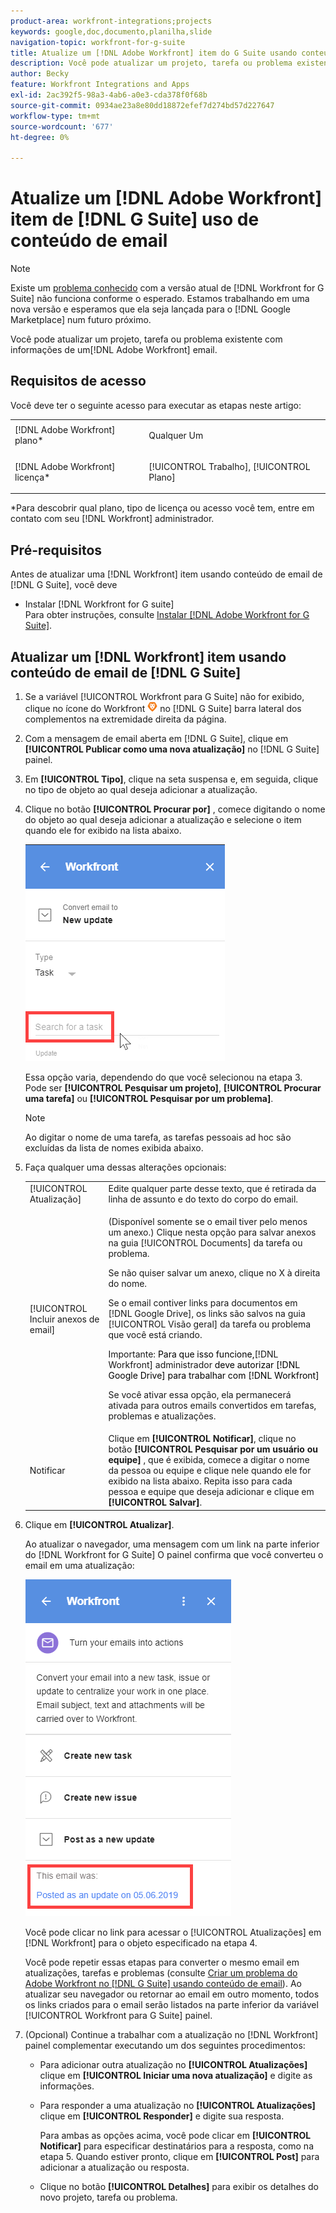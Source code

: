 ```yaml
---
product-area: workfront-integrations;projects
keywords: google,doc,documento,planilha,slide
navigation-topic: workfront-for-g-suite
title: Atualize um [!DNL Adobe Workfront] item do G Suite usando conteúdo de email
description: Você pode atualizar um projeto, tarefa ou problema existente com informações de um email que não seja da Adobe Workfront.
author: Becky
feature: Workfront Integrations and Apps
exl-id: 2ac392f5-98a3-4ab6-a0e3-cda378f0f68b
source-git-commit: 0934ae23a8e80dd18872efef7d274bd57d227647
workflow-type: tm+mt
source-wordcount: '677'
ht-degree: 0%

---
```


# Atualize um [!DNL Adobe Workfront] item de [!DNL G Suite] uso de conteúdo de email

>[!NOTE]
>
>Existe um [problema conhecido](https://experienceleague.adobe.com/docs/workfront-known-issues/issues/new-workfront-experience/wf-current/wf-integrations-error-when-opening-wf-for-gsuite.html?lang=en) com a versão atual de [!DNL Workfront for G Suite] não funciona conforme o esperado. Estamos trabalhando em uma nova versão e esperamos que ela seja lançada para o [!DNL Google Marketplace] num futuro próximo.

Você pode atualizar um projeto, tarefa ou problema existente com informações de um[!DNL Adobe Workfront] email.

## Requisitos de acesso

Você deve ter o seguinte acesso para executar as etapas neste artigo:

<table style="table-layout:auto"> 
 <col> 
 <col> 
 <tbody> 
  <tr> 
   <td role="rowheader">[!DNL Adobe Workfront] plano*</td> 
   <td> <p>Qualquer Um</p> </td> 
  </tr> 
  <tr> 
   <td role="rowheader">[!DNL Adobe Workfront] licença*</td> 
   <td> <p>[!UICONTROL Trabalho], [!UICONTROL Plano]</p> </td> 
  </tr> 
 </tbody> 
</table>

&#42;Para descobrir qual plano, tipo de licença ou acesso você tem, entre em contato com seu [!DNL Workfront] administrador.

## Pré-requisitos

Antes de atualizar uma [!DNL Workfront] item usando conteúdo de email de [!DNL G Suite], você deve

* Instalar [!DNL Workfront for G suite]\
   Para obter instruções, consulte [Instalar [!DNL Adobe Workfront for G Suite]](../../workfront-integrations-and-apps/workfront-for-g-suite/install-workfront-for-gsuite.md).

## Atualizar um [!DNL Workfront] item usando conteúdo de email de [!DNL G Suite]

1. Se a variável [!UICONTROL Workfront para G Suite] não for exibido, clique no ícone do Workfront ![](assets/wf-lion-icon.png) no [!DNL G Suite] barra lateral dos complementos na extremidade direita da página.
1. Com a mensagem de email aberta em [!DNL G Suite], clique em **[!UICONTROL Publicar como uma nova atualização]** no [!DNL G Suite] painel.
1. Em **[!UICONTROL Tipo]**, clique na seta suspensa e, em seguida, clique no tipo de objeto ao qual deseja adicionar a atualização.
1. Clique no botão **[!UICONTROL Procurar por]** , comece digitando o nome do objeto ao qual deseja adicionar a atualização e selecione o item quando ele for exibido na lista abaixo.

   ![](assets/click-search-for-task-issue.png)

   Essa opção varia, dependendo do que você selecionou na etapa 3. Pode ser **[!UICONTROL Pesquisar um projeto]**, **[!UICONTROL Procurar uma tarefa]** ou **[!UICONTROL Pesquisar por um problema]**.

   >[!NOTE]
   >
   >Ao digitar o nome de uma tarefa, as tarefas pessoais ad hoc são excluídas da lista de nomes exibida abaixo.

1. Faça qualquer uma dessas alterações opcionais:

   <table style="table-layout:auto"> 
    <col> 
    <col> 
    <tbody> 
     <tr> 
      <td role="rowheader">[!UICONTROL Atualização]</td> 
      <td>Edite qualquer parte desse texto, que é retirada da linha de assunto e do texto do corpo do email.</td> 
     </tr> 
     <tr data-mc-conditions=""> 
      <td role="rowheader">[!UICONTROL Incluir anexos de email]</td> 
      <td><p>(Disponível somente se o email tiver pelo menos um anexo.) Clique nesta opção para salvar anexos na guia [!UICONTROL Documents] da tarefa ou problema. </p><p>Se não quiser salvar um anexo, clique no X à direita do nome. </p><p>Se o email contiver links para documentos em [!DNL Google Drive], os links são salvos na guia [!UICONTROL Visão geral] da tarefa ou problema que você está criando. </p><p>Importante: <span style="color: #ff1493;"><span style="color: #000000;">Para que isso funcione,</span></span>[!DNL Workfront] administrador<span style="color: #ff1493;"><span style="color: #000000;"> deve autorizar [!DNL Google Drive] para trabalhar com [!DNL Workfront]</span></span></p>
      <p>Se você ativar essa opção, ela permanecerá ativada para outros emails convertidos em tarefas, problemas e atualizações.</p></td> 
     </tr> 
     <tr data-mc-conditions=""> 
      <td role="rowheader">Notificar</td> 
      <td>Clique em <strong>[!UICONTROL Notificar]</strong>, clique no botão <strong>[!UICONTROL Pesquisar por um usuário ou equipe]</strong> , que é exibida, comece a digitar o nome da pessoa ou equipe e clique nele quando ele for exibido na lista abaixo. Repita isso para cada pessoa e equipe que deseja adicionar e clique em <strong>[!UICONTROL Salvar]</strong>.</td> 
     </tr> 
    </tbody> 
   </table>

1. Clique em **[!UICONTROL Atualizar]**.

   Ao atualizar o navegador, uma mensagem com um link na parte inferior do [!DNL Workfront for G Suite] O painel confirma que você converteu o email em uma atualização:

   ![](assets/email-was-converted-as-update.png)

   Você pode clicar no link para acessar o [!UICONTROL Atualizações] em [!DNL Workfront] para o objeto especificado na etapa 4.

   Você pode repetir essas etapas para converter o mesmo email em atualizações, tarefas e problemas (consulte [Criar um problema do Adobe Workfront no [!DNL G Suite] usando conteúdo de email](../../workfront-integrations-and-apps/workfront-for-g-suite/create-wf-issue-in-g-suite-using-email-content.md)). Ao atualizar seu navegador ou retornar ao email em outro momento, todos os links criados para o email serão listados na parte inferior da variável [!UICONTROL Workfront para G Suite] painel.

1. (Opcional) Continue a trabalhar com a atualização no [!DNL Workfront] painel complementar executando um dos seguintes procedimentos:

   * Para adicionar outra atualização no **[!UICONTROL Atualizações]** clique em **[!UICONTROL Iniciar uma nova atualização]** e digite as informações.

   * Para responder a uma atualização no **[!UICONTROL Atualizações]** clique em **[!UICONTROL Responder]** e digite sua resposta.

      Para ambas as opções acima, você pode clicar em **[!UICONTROL Notificar]** para especificar destinatários para a resposta, como na etapa 5. Quando estiver pronto, clique em **[!UICONTROL Post]** para adicionar a atualização ou resposta.

   * Clique no botão **[!UICONTROL Detalhes]** para exibir os detalhes do novo projeto, tarefa ou problema.
